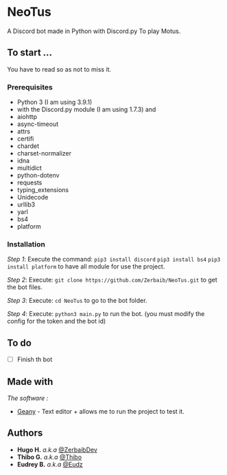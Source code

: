 # NeoTus
A Discord bot made in Python with Discord.py
To play Motus.

## To start ...

You have to read so as not to miss it.

### Prerequisites

- Python 3 (I am using 3.9.1)
- with the Discord.py module (I am using 1.7.3)
and
- aiohttp
- async-timeout
- attrs
- certifi
- chardet
- charset-normalizer
- idna
- multidict
- python-dotenv
- requests
- typing_extensions
- Unidecode
- urllib3
- yarl
- bs4
- platform

### Installation

_Step 1_:
Execute the command:
 ```pip3 install discord```
 ```pip3 install bs4```
 ```pip3 install platform```
 to have all module for use the project.

_Step 2_:
Execute:
 ```git clone https://github.com/Zerbaib/NeoTus.git```
 to get the bot files.

_Step 3_:
Execute:
 ```cd NeoTus```
 to go to the bot folder.

_Step 4_:
Execute:
 ```python3 main.py```
 to run the bot.
 (you must modify the config for the token and the bot id)

## To do
- [ ] Finish th bot

## Made with
_The software :_
* [Geany](http://geany.org) - Text editor + allows me to run the project to test it.

## Authors
* **Hugo H.** _a.k.a_ [@ZerbaibDev](https://github.com/Zerbaib)
* **Thibo G.** _a.k.a_ [@Thibo](https://github.com/Kenji94)
* **Eudrey B.** _a.k.a_ [@Eudz](https://github.com/eudzb)